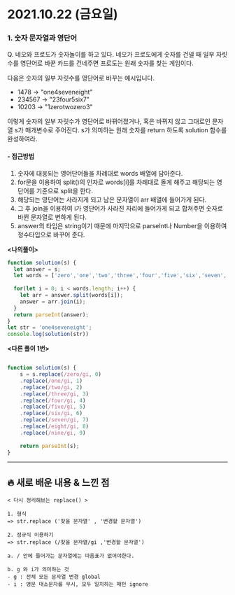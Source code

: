 # 2021.10.22 (금요일)
### **1. 숫자 문자열과 영단어**

Q. 네오와 프로도가 숫자놀이를 하고 있다. 네오가 프로도에게 숫자를 건넬 때 일부 자릿수를 영단어로 바꾼 카드를
   건네주면 프로도는 원래 숫자를 찾는 게임이다.
   
   다음은 숫자의 일부 자릿수를 영단어로 바꾸는 예시입니다.
   - 1478 → "one4seveneight"
   - 234567 → "23four5six7"
   - 10203 → "1zerotwozero3"

   이렇게 숫자의 일부 자릿수가 영단어로 바뀌어졌거나, 혹은 바뀌지 않고 그대로인 문자열 s가 매개변수로 주어진다.
   s가 의미하는 원래 숫자를 return 하도록 solution 함수를 완성하여라.

#### -  접근방법

1. 숫자에 대응되는 영어단어들을 차례대로 words 배열에 담아준다. 
2. for문을 이용하여 split()의 인자로 words[i]를 차례대로 돌게 해주고 해당되는 영단어를 기준으로 split을 한다.
3. 해당되는 영단어는 사라지게 되고 남은 문자열이 arr 배열에 들어가게 된다.
4. 그 후 join을 이용하여 i가 영단어가 사라진 자리에 들어가게 되고 합쳐주면 숫자로 바뀐 문자열로 변하게 된다.
5. answer의 타입은 string이기 때문에 마지막으로 parseInt나 Number을 이용하여 정수타입으로 바꾸어 준다.


**<나의풀이>**

```javascript
function solution(s) { 
  let answer = s;
  let words = ['zero','one','two','three','four','five','six','seven','eight','nine'];
          
  for(let i = 0; i < words.length; i++) {
    let arr = answer.split(words[i]);
    answer = arr.join(i);
  }
  return parseInt(answer);
}
let str = 'one4seveneight';
console.log(solution(str))

```

**<다른 풀이 1번>**
```javascript

function solution(s) {
    s = s.replace(/zero/gi, 0)
    .replace(/one/gi, 1)
    .replace(/two/gi, 2)
    .replace(/three/gi, 3)
    .replace(/four/gi, 4)
    .replace(/five/gi, 5)
    .replace(/six/gi, 6)
    .replace(/seven/gi, 7)
    .replace(/eight/gi, 8)
    .replace(/nine/gi, 9)
    
    return parseInt(s);
}

```

---
##  **🔥 새로 배운 내용 & 느낀 점**

    < 다시 정리해보는 replace() >
    
    1. 형식
    => str.replace ('찾을 문자열' , '변경할 문자열')

    2. 정규식 이용하기
    => str.replace (/찾을 문자열/gi ,'변경할 문자열')
    
    a. / 안에 들어가는 문자열에는 따옴표가 없어야한다.
    
    b. g 와 i가 의미하는 것
    - g : 전체 모든 문자열 변경 global
    - i : 영문 대소문자를 무시, 모두 일치하는 패턴 ignore



  